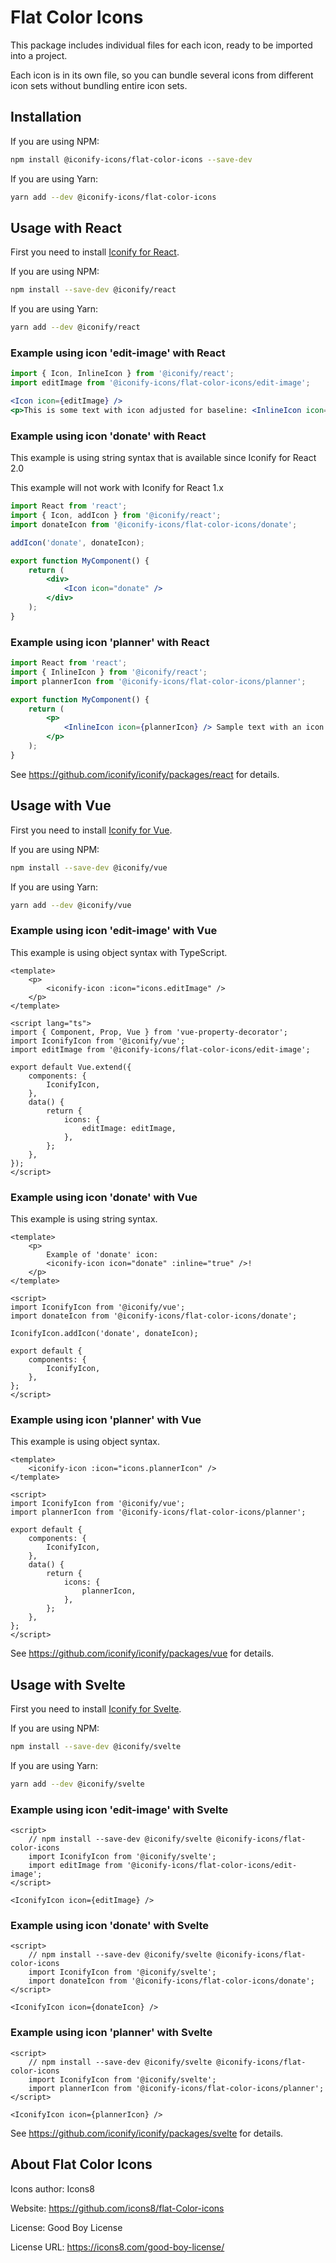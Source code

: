 # Flat Color Icons

This package includes individual files for each icon, ready to be imported into a project.

Each icon is in its own file, so you can bundle several icons from different icon sets without bundling entire icon sets.

## Installation

If you are using NPM:

```bash
npm install @iconify-icons/flat-color-icons --save-dev
```

If you are using Yarn:

```bash
yarn add --dev @iconify-icons/flat-color-icons
```

## Usage with React

First you need to install [Iconify for React](https://github.com/iconify/iconify/packages/react).

If you are using NPM:

```bash
npm install --save-dev @iconify/react
```

If you are using Yarn:

```bash
yarn add --dev @iconify/react
```

### Example using icon 'edit-image' with React

```js
import { Icon, InlineIcon } from '@iconify/react';
import editImage from '@iconify-icons/flat-color-icons/edit-image';
```

```jsx
<Icon icon={editImage} />
<p>This is some text with icon adjusted for baseline: <InlineIcon icon={editImage} /></p>
```

### Example using icon 'donate' with React

This example is using string syntax that is available since Iconify for React 2.0

This example will not work with Iconify for React 1.x

```jsx
import React from 'react';
import { Icon, addIcon } from '@iconify/react';
import donateIcon from '@iconify-icons/flat-color-icons/donate';

addIcon('donate', donateIcon);

export function MyComponent() {
	return (
		<div>
			<Icon icon="donate" />
		</div>
	);
}
```

### Example using icon 'planner' with React

```jsx
import React from 'react';
import { InlineIcon } from '@iconify/react';
import plannerIcon from '@iconify-icons/flat-color-icons/planner';

export function MyComponent() {
	return (
		<p>
			<InlineIcon icon={plannerIcon} /> Sample text with an icon.
		</p>
	);
}
```

See https://github.com/iconify/iconify/packages/react for details.

## Usage with Vue

First you need to install [Iconify for Vue](https://github.com/iconify/iconify/packages/vue).

If you are using NPM:

```bash
npm install --save-dev @iconify/vue
```

If you are using Yarn:

```bash
yarn add --dev @iconify/vue
```

### Example using icon 'edit-image' with Vue

This example is using object syntax with TypeScript.

```vue
<template>
	<p>
		<iconify-icon :icon="icons.editImage" />
	</p>
</template>

<script lang="ts">
import { Component, Prop, Vue } from 'vue-property-decorator';
import IconifyIcon from '@iconify/vue';
import editImage from '@iconify-icons/flat-color-icons/edit-image';

export default Vue.extend({
	components: {
		IconifyIcon,
	},
	data() {
		return {
			icons: {
				editImage: editImage,
			},
		};
	},
});
</script>
```

### Example using icon 'donate' with Vue

This example is using string syntax.

```vue
<template>
	<p>
		Example of 'donate' icon:
		<iconify-icon icon="donate" :inline="true" />!
	</p>
</template>

<script>
import IconifyIcon from '@iconify/vue';
import donateIcon from '@iconify-icons/flat-color-icons/donate';

IconifyIcon.addIcon('donate', donateIcon);

export default {
	components: {
		IconifyIcon,
	},
};
</script>
```

### Example using icon 'planner' with Vue

This example is using object syntax.

```vue
<template>
	<iconify-icon :icon="icons.plannerIcon" />
</template>

<script>
import IconifyIcon from '@iconify/vue';
import plannerIcon from '@iconify-icons/flat-color-icons/planner';

export default {
	components: {
		IconifyIcon,
	},
	data() {
		return {
			icons: {
				plannerIcon,
			},
		};
	},
};
</script>
```

See https://github.com/iconify/iconify/packages/vue for details.

## Usage with Svelte

First you need to install [Iconify for Svelte](https://github.com/iconify/iconify/packages/svelte).

If you are using NPM:

```bash
npm install --save-dev @iconify/svelte
```

If you are using Yarn:

```bash
yarn add --dev @iconify/svelte
```

### Example using icon 'edit-image' with Svelte

```svelte
<script>
    // npm install --save-dev @iconify/svelte @iconify-icons/flat-color-icons
    import IconifyIcon from '@iconify/svelte';
    import editImage from '@iconify-icons/flat-color-icons/edit-image';
</script>

<IconifyIcon icon={editImage} />
```

### Example using icon 'donate' with Svelte

```svelte
<script>
    // npm install --save-dev @iconify/svelte @iconify-icons/flat-color-icons
    import IconifyIcon from '@iconify/svelte';
    import donateIcon from '@iconify-icons/flat-color-icons/donate';
</script>

<IconifyIcon icon={donateIcon} />
```

### Example using icon 'planner' with Svelte

```svelte
<script>
    // npm install --save-dev @iconify/svelte @iconify-icons/flat-color-icons
    import IconifyIcon from '@iconify/svelte';
    import plannerIcon from '@iconify-icons/flat-color-icons/planner';
</script>

<IconifyIcon icon={plannerIcon} />
```

See https://github.com/iconify/iconify/packages/svelte for details.

## About Flat Color Icons

Icons author: Icons8

Website: https://github.com/icons8/flat-Color-icons

License: Good Boy License

License URL: https://icons8.com/good-boy-license/
